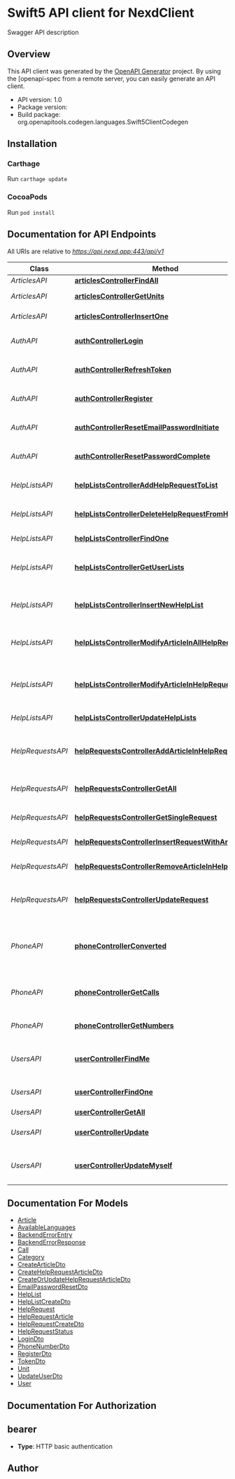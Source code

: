 # Swift5 API client for NexdClient

Swagger API description

## Overview
This API client was generated by the [OpenAPI Generator](https://openapi-generator.tech) project.  By using the [openapi-spec from a remote server, you can easily generate an API client.

- API version: 1.0
- Package version: 
- Build package: org.openapitools.codegen.languages.Swift5ClientCodegen

## Installation

### Carthage

Run `carthage update`

### CocoaPods

Run `pod install`

## Documentation for API Endpoints

All URIs are relative to *https://api.nexd.app:443/api/v1*

Class | Method | HTTP request | Description
------------ | ------------- | ------------- | -------------
*ArticlesAPI* | [**articlesControllerFindAll**](docs/ArticlesAPI.md#articlescontrollerfindall) | **GET** /article/articles | List articles
*ArticlesAPI* | [**articlesControllerGetUnits**](docs/ArticlesAPI.md#articlescontrollergetunits) | **GET** /article/units | Get a list of units
*ArticlesAPI* | [**articlesControllerInsertOne**](docs/ArticlesAPI.md#articlescontrollerinsertone) | **POST** /article/articles | Create an article
*AuthAPI* | [**authControllerLogin**](docs/AuthAPI.md#authcontrollerlogin) | **POST** /auth/login | Login by email and password 
*AuthAPI* | [**authControllerRefreshToken**](docs/AuthAPI.md#authcontrollerrefreshtoken) | **POST** /auth/refresh | Not yet implemented, token refresh
*AuthAPI* | [**authControllerRegister**](docs/AuthAPI.md#authcontrollerregister) | **POST** /auth/register | Register with email and password 
*AuthAPI* | [**authControllerResetEmailPasswordInitiate**](docs/AuthAPI.md#authcontrollerresetemailpasswordinitiate) | **GET** /auth/reset_email_password_initiate/{email} | Email password reset initiation
*AuthAPI* | [**authControllerResetPasswordComplete**](docs/AuthAPI.md#authcontrollerresetpasswordcomplete) | **POST** /auth/reset_email_password_complete | Email password reset initiation
*HelpListsAPI* | [**helpListsControllerAddHelpRequestToList**](docs/HelpListsAPI.md#helplistscontrolleraddhelprequesttolist) | **PUT** /help-lists/{helpListId}/help-request/{helpRequestId} | Add a help request to a help list
*HelpListsAPI* | [**helpListsControllerDeleteHelpRequestFromHelpList**](docs/HelpListsAPI.md#helplistscontrollerdeletehelprequestfromhelplist) | **DELETE** /help-lists/{helpListId}/help-request/{helpRequestId} | Delete a help request from help list
*HelpListsAPI* | [**helpListsControllerFindOne**](docs/HelpListsAPI.md#helplistscontrollerfindone) | **GET** /help-lists/{helpListId} | Get a specific help list
*HelpListsAPI* | [**helpListsControllerGetUserLists**](docs/HelpListsAPI.md#helplistscontrollergetuserlists) | **GET** /help-lists | Get help lists of the requesting user
*HelpListsAPI* | [**helpListsControllerInsertNewHelpList**](docs/HelpListsAPI.md#helplistscontrollerinsertnewhelplist) | **POST** /help-lists | Add a new help list for the current user
*HelpListsAPI* | [**helpListsControllerModifyArticleInAllHelpRequests**](docs/HelpListsAPI.md#helplistscontrollermodifyarticleinallhelprequests) | **PUT** /help-lists/{helpListId}/article/{articleId} | Set/unset article done in all help requests
*HelpListsAPI* | [**helpListsControllerModifyArticleInHelpRequest**](docs/HelpListsAPI.md#helplistscontrollermodifyarticleinhelprequest) | **PUT** /help-lists/{helpListId}/help-request/{helpRequestId}/article/{articleId} | Set/unset articleDone of an article in a specific help request
*HelpListsAPI* | [**helpListsControllerUpdateHelpLists**](docs/HelpListsAPI.md#helplistscontrollerupdatehelplists) | **PUT** /help-lists/{helpListId} | Modify a help list
*HelpRequestsAPI* | [**helpRequestsControllerAddArticleInHelpRequest**](docs/HelpRequestsAPI.md#helprequestscontrolleraddarticleinhelprequest) | **PUT** /help-requests/{helpRequestId}/article/{articleId} | Put an article to a help request, endpoint overrides.
*HelpRequestsAPI* | [**helpRequestsControllerGetAll**](docs/HelpRequestsAPI.md#helprequestscontrollergetall) | **GET** /help-requests | Get and filter for various help requests
*HelpRequestsAPI* | [**helpRequestsControllerGetSingleRequest**](docs/HelpRequestsAPI.md#helprequestscontrollergetsinglerequest) | **GET** /help-requests/{helpRequestId} | Get a single help request by id
*HelpRequestsAPI* | [**helpRequestsControllerInsertRequestWithArticles**](docs/HelpRequestsAPI.md#helprequestscontrollerinsertrequestwitharticles) | **POST** /help-requests | Add a help request
*HelpRequestsAPI* | [**helpRequestsControllerRemoveArticleInHelpRequest**](docs/HelpRequestsAPI.md#helprequestscontrollerremovearticleinhelprequest) | **DELETE** /help-requests/{helpRequestId}/article/{articleId} | Remove an article from a help request
*HelpRequestsAPI* | [**helpRequestsControllerUpdateRequest**](docs/HelpRequestsAPI.md#helprequestscontrollerupdaterequest) | **PUT** /help-requests/{helpRequestId} | Modify a help request (e.g. address or articles)
*PhoneAPI* | [**phoneControllerConverted**](docs/PhoneAPI.md#phonecontrollerconverted) | **POST** /phone/calls/{sid}/help-request | Creates a new help request for a call and creates a user for the phoneNumber
*PhoneAPI* | [**phoneControllerGetCalls**](docs/PhoneAPI.md#phonecontrollergetcalls) | **GET** /phone/calls | Returns all calls with the given parameters
*PhoneAPI* | [**phoneControllerGetNumbers**](docs/PhoneAPI.md#phonecontrollergetnumbers) | **GET** /phone/numbers | Returns available numbers
*UsersAPI* | [**userControllerFindMe**](docs/UsersAPI.md#usercontrollerfindme) | **GET** /users/me | Get user profile of the requesting user
*UsersAPI* | [**userControllerFindOne**](docs/UsersAPI.md#usercontrollerfindone) | **GET** /users/{userId} | Get user profile of a specific user
*UsersAPI* | [**userControllerGetAll**](docs/UsersAPI.md#usercontrollergetall) | **GET** /users | Get all users
*UsersAPI* | [**userControllerUpdate**](docs/UsersAPI.md#usercontrollerupdate) | **PUT** /users/{userId} | Update profile of a specific user
*UsersAPI* | [**userControllerUpdateMyself**](docs/UsersAPI.md#usercontrollerupdatemyself) | **PUT** /users/me | Update profile of the requesting user


## Documentation For Models

 - [Article](docs/Article.md)
 - [AvailableLanguages](docs/AvailableLanguages.md)
 - [BackendErrorEntry](docs/BackendErrorEntry.md)
 - [BackendErrorResponse](docs/BackendErrorResponse.md)
 - [Call](docs/Call.md)
 - [Category](docs/Category.md)
 - [CreateArticleDto](docs/CreateArticleDto.md)
 - [CreateHelpRequestArticleDto](docs/CreateHelpRequestArticleDto.md)
 - [CreateOrUpdateHelpRequestArticleDto](docs/CreateOrUpdateHelpRequestArticleDto.md)
 - [EmailPasswordResetDto](docs/EmailPasswordResetDto.md)
 - [HelpList](docs/HelpList.md)
 - [HelpListCreateDto](docs/HelpListCreateDto.md)
 - [HelpRequest](docs/HelpRequest.md)
 - [HelpRequestArticle](docs/HelpRequestArticle.md)
 - [HelpRequestCreateDto](docs/HelpRequestCreateDto.md)
 - [HelpRequestStatus](docs/HelpRequestStatus.md)
 - [LoginDto](docs/LoginDto.md)
 - [PhoneNumberDto](docs/PhoneNumberDto.md)
 - [RegisterDto](docs/RegisterDto.md)
 - [TokenDto](docs/TokenDto.md)
 - [Unit](docs/Unit.md)
 - [UpdateUserDto](docs/UpdateUserDto.md)
 - [User](docs/User.md)


## Documentation For Authorization


## bearer

- **Type**: HTTP basic authentication


## Author



